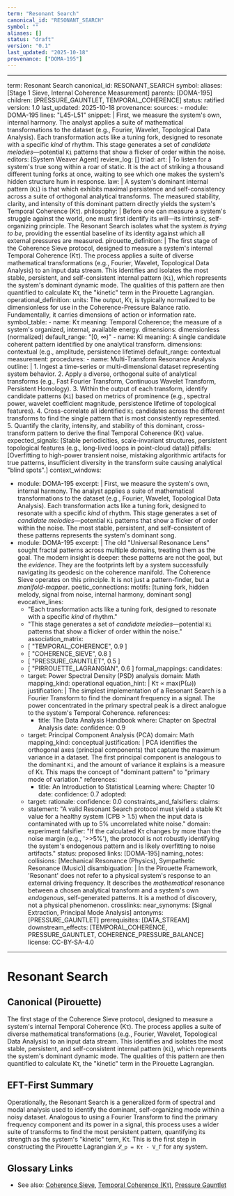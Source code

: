 ```yaml
---
term: "Resonant Search"
canonical_id: "RESONANT_SEARCH"
symbol: ""
aliases: []
status: "draft"
version: "0.1"
last_updated: "2025-10-18"
provenance: ["DOMA-195"]
---
```


---
term: Resonant Search
canonical_id: RESONANT_SEARCH
symbol: 
aliases: [Stage 1 Sieve, Internal Coherence Measurement]
parents: [DOMA-195]
children: [PRESSURE_GAUNTLET, TEMPORAL_COHERENCE]
status: ratified
version: 1.0
last_updated: 2025-10-18
provenance:
  sources:
    - module: DOMA-195
      lines: "L45-L51"
      snippet: |
        First, we measure the system's own, internal harmony. The analyst applies a suite of mathematical transformations to the dataset (e.g., Fourier, Wavelet, Topological Data Analysis). Each transformation acts like a tuning fork, designed to resonate with a specific *kind* of rhythm. This stage generates a set of *candidate melodies*—potential `Ki` patterns that show a flicker of order within the noise.
  editors: [System Weaver Agent]
  review_log: []
triad:
  art: |
    To listen for a system's true song within a roar of static. It is the act of striking a thousand different tuning forks at once, waiting to see which one makes the system's hidden structure hum in response.
  law: |
    A system's dominant internal pattern (`Ki`) is that which exhibits maximal persistence and self-consistency across a suite of orthogonal analytical transforms. The measured stability, clarity, and intensity of this dominant pattern directly yields the system's Temporal Coherence (Kτ).
  philosophy: |
    Before one can measure a system's struggle against the world, one must first identify its will—its intrinsic, self-organizing principle. The Resonant Search isolates what the system *is trying to be*, providing the essential baseline of its identity against which all external pressures are measured.
pirouette_definition: |
  The first stage of the Coherence Sieve protocol, designed to measure a system's internal Temporal Coherence (Kτ). The process applies a suite of diverse mathematical transformations (e.g., Fourier, Wavelet, Topological Data Analysis) to an input data stream. This identifies and isolates the most stable, persistent, and self-consistent internal pattern (`Ki`), which represents the system's dominant dynamic mode. The qualities of this pattern are then quantified to calculate Kτ, the "kinetic" term in the Pirouette Lagrangian.
operational_definition:
  units: The output, Kτ, is typically normalized to be dimensionless for use in the Coherence-Pressure Balance ratio. Fundamentally, it carries dimensions of action or information rate.
  symbol_table:
    - name: Kτ
      meaning: Temporal Coherence; the measure of a system's organized, internal, available energy.
      dimensions: dimensionless (normalized)
      default_range: "[0, ∞)"
    - name: Ki
      meaning: A single candidate coherent pattern identified by one analytical transform.
      dimensions: contextual (e.g., amplitude, persistence lifetime)
      default_range: contextual
  measurement:
    procedures:
      - name: Multi-Transform Resonance Analysis
        outline: |
          1. Ingest a time-series or multi-dimensional dataset representing system behavior.
          2. Apply a diverse, orthogonal suite of analytical transforms (e.g., Fast Fourier Transform, Continuous Wavelet Transform, Persistent Homology).
          3. Within the output of each transform, identify candidate patterns (`Ki`) based on metrics of prominence (e.g., spectral power, wavelet coefficient magnitude, persistence lifetime of topological features).
          4. Cross-correlate all identified `Ki` candidates across the different transforms to find the single pattern that is most consistently represented.
          5. Quantify the clarity, intensity, and stability of this dominant, cross-transform pattern to derive the final Temporal Coherence (Kτ) value.
        expected_signals: [Stable periodicities, scale-invariant structures, persistent topological features (e.g., long-lived loops in point-cloud data)]
        pitfalls: [Overfitting to high-power transient noise, mistaking algorithmic artifacts for true patterns, insufficient diversity in the transform suite causing analytical "blind spots".]
context_windows:
  - module: DOMA-195
    excerpt: |
      First, we measure the system's own, internal harmony. The analyst applies a suite of mathematical transformations to the dataset (e.g., Fourier, Wavelet, Topological Data Analysis). Each transformation acts like a tuning fork, designed to resonate with a specific *kind* of rhythm. This stage generates a set of *candidate melodies*—potential `Ki` patterns that show a flicker of order within the noise. The most stable, persistent, and self-consistent of these patterns represents the system's dominant song.
  - module: DOMA-195
    excerpt: |
      The old "Universal Resonance Lens" sought fractal patterns across multiple domains, treating them as the goal. The modern insight is deeper: these patterns are not the goal, but the *evidence*. They are the footprints left by a system successfully navigating its geodesic on the coherence manifold. The Coherence Sieve operates on this principle. It is not just a pattern-finder, but a *manifold-mapper*.
poetic_connections:
  motifs: [tuning fork, hidden melody, signal from noise, internal harmony, dominant song]
  evocative_lines:
    - "Each transformation acts like a tuning fork, designed to resonate with a specific *kind* of rhythm."
    - "This stage generates a set of *candidate melodies*—potential `Ki` patterns that show a flicker of order within the noise."
  association_matrix:
    - [ "TEMPORAL_COHERENCE", 0.9 ]
    - [ "COHERENCE_SIEVE", 0.8 ]
    - [ "PRESSURE_GAUNTLET", 0.5 ]
    - [ "PIRROUETTE_LAGRANGIAN", 0.6 ]
formal_mappings:
  candidates:
    - target: Power Spectral Density (PSD) analysis
      domain: Math
      mapping_kind: operational
      equation_hint: |
        Kτ ∝ max(P(ω))
      justification: |
        The simplest implementation of a Resonant Search is a Fourier Transform to find the dominant frequency in a signal. The power concentrated in the primary spectral peak is a direct analogue to the system's Temporal Coherence.
      references:
        - title: The Data Analysis Handbook
          where: Chapter on Spectral Analysis
          date: 
      confidence: 0.9
    - target: Principal Component Analysis (PCA)
      domain: Math
      mapping_kind: conceptual
      justification: |
        PCA identifies the orthogonal axes (principal components) that capture the maximum variance in a dataset. The first principal component is analogous to the dominant `Ki`, and the amount of variance it explains is a measure of Kτ. This maps the concept of "dominant pattern" to "primary mode of variation."
      references:
        - title: An Introduction to Statistical Learning
          where: Chapter 10
          date: 
      confidence: 0.7
  adopted:
    - target: 
      rationale: 
      confidence: 0.0
constraints_and_falsifiers:
  claims:
    - statement: "A valid Resonant Search protocol must yield a stable Kτ value for a healthy system (CPB > 1.5) when the input data is contaminated with up to 5% uncorrelated white noise."
      domain: experiment
      falsifier: "If the calculated Kτ changes by more than the noise margin (e.g., '>>5%'), the protocol is not robustly identifying the system's endogenous pattern and is likely overfitting to noise artifacts."
      status: proposed
      links: [DOMA-195]
naming_notes:
  collisions: [Mechanical Resonance (Physics), Sympathetic Resonance (Music)]
  disambiguation: |
    In the Pirouette Framework, 'Resonant' does not refer to a physical system's response to an external driving frequency. It describes the *mathematical* resonance between a chosen analytical transform and a system's own *endogenous*, self-generated patterns. It is a method of discovery, not a physical phenomenon.
crosslinks:
  near_synonyms: [Signal Extraction, Principal Mode Analysis]
  antonyms: [PRESSURE_GAUNTLET]
  prerequisites: [DATA_STREAM]
  downstream_effects: [TEMPORAL_COHERENCE, PRESSURE_GAUNTLET, COHERENCE_PRESSURE_BALANCE]
license: CC-BY-SA-4.0
---

# Resonant Search

## Canonical (Pirouette)
The first stage of the Coherence Sieve protocol, designed to measure a system's internal Temporal Coherence (Kτ). The process applies a suite of diverse mathematical transformations (e.g., Fourier, Wavelet, Topological Data Analysis) to an input data stream. This identifies and isolates the most stable, persistent, and self-consistent internal pattern (`Ki`), which represents the system's dominant dynamic mode. The qualities of this pattern are then quantified to calculate Kτ, the "kinetic" term in the Pirouette Lagrangian.

## EFT-First Summary
Operationally, the Resonant Search is a generalized form of spectral and modal analysis used to identify the dominant, self-organizing mode within a noisy dataset. Analogous to using a Fourier Transform to find the primary frequency component and its power in a signal, this process uses a wider suite of transforms to find the most persistent pattern, quantifying its strength as the system's "kinetic" term, Kτ. This is the first step in constructing the Pirouette Lagrangian `𝓛_p = Kτ - V_Γ` for any system.

## Glossary Links
- See also: [Coherence Sieve](link), [Temporal Coherence (Kτ)](link), [Pressure Gauntlet](link)